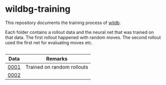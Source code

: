 # wildbg-training

This repository documents the training process of [wildb](https://github.com/carsten-wenderdel/wildbg).

Each folder contains a rollout data and the neural net that was trained on that data.
The first rollout happened with random moves. The second rollout used the first net for evaluating moves etc.

## 

| Data | Remarks |
| -------- | ------- |
| [0001](data/0001/) | Trained on random rollouts |
| [0002](data/0002/) | |
